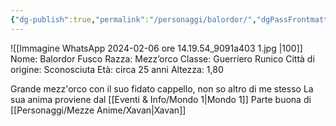 ```yaml
---
{"dg-publish":true,"permalink":"/personaggi/balordor/","dgPassFrontmatter":true}
---
```


![[Immagine WhatsApp 2024-02-06 ore 14.19.54_9091a403 1.jpg \|100]]
Nome: Balordor Fusco
Razza: Mezz’orco
Classe: Guerriero Runico
Città di origine: Sconosciuta
Età: circa 25 anni
Altezza: 1,80


Grande mezz'orco con il suo fidato cappello, non so altro di me stesso
La sua anima proviene dal [[Eventi & Info/Mondo 1\|Mondo 1]]
Parte buona di [[Personaggi/Mezze Anime/Xavan\|Xavan]]  
